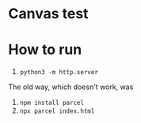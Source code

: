 # Canvas test

# How to run

1. `python3 -m http.server`

The old way, which doesn't work, was

1. `npm install parcel`
1. `npx parcel index.html`
